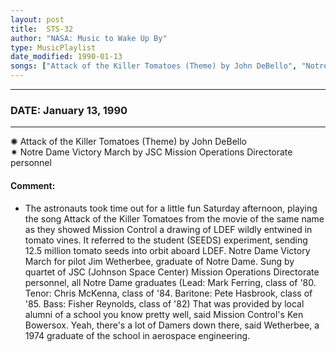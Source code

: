 ```yaml
---
layout: post
title:  STS-32
author: "NASA: Music to Wake Up By"
type: MusicPlaylist
date_modified: 1990-01-13
songs: ["Attack of the Killer Tomatoes (Theme) by John DeBello", "Notre Dame Victory March by JSC Mission Operations Directorate personnel"]
---
```


----
### DATE: January 13, 1990
----
✺ Attack of the Killer Tomatoes (Theme) by John DeBello  &nbsp;<br />
✷ Notre Dame Victory March by JSC Mission Operations Directorate personnel

#### Comment:
* The astronauts took time out for a little fun Saturday afternoon, playing the song Attack of the Killer Tomatoes from the movie of the same name as they showed Mission Control a drawing of LDEF wildly entwined in tomato vines. It referred to the student  (SEEDS) experiment, sending 12.5 million tomato seeds into orbit aboard LDEF.
Notre Dame Victory March for pilot Jim Wetherbee, graduate of Notre Dame. Sung by quartet of JSC (Johnson Space Center) Mission Operations Directorate personnel, all Notre Dame graduates (Lead: Mark Ferring, class of '80. Tenor: Chris McKenna, class of '84. Baritone: Pete Hasbrook, class of '85. Bass: Fisher Reynolds, class of '82) That was provided by local alumni of a school you know pretty well, said Mission Control's Ken Bowersox. Yeah, there's a lot of  Damers down there, said Wetherbee, a 1974 graduate of the school in aerospace engineering.



<br/>
<center>
	<a target="_blank"
	   href="https://twitter.com/intent/tweet?hashtags=Space,NASA,Playlist,NASAWakeupCalls,SpaceProgram&text={{ page.author}}, '{{ page.songs.first }}' {{ page.title }}, {{ page.date | date: '%B %d, %Y' }}. {{ site.url }}{{ page.url }} @nasawakeupcalls">
	   <i class="fab fa-twitter" alt="Tweet this page" style="font-size: 1.3em;"></i>
	</a>
	&nbsp; 	<i class="fas fa-user-astronaut" style="font-size: 1.5em;"></i> &nbsp;
    <a type="amzn" search="'Attack of the Killer Tomatoes (Theme) by John DeBello' or 'Notre Dame Victory March by JSC Mission Operations Directorate personnel'" category="popular music">
        <i class="fab fa-amazon" style="font-size: 1.3em;"></i>
    </a>
</center>
